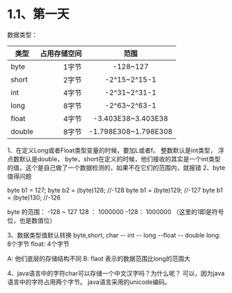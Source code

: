 # 1.1、第一天



数据类型：

| 类型        | 占用存储空间  |  范围|
| --------   | -----:  | :----:  |
| byte    | 1字节 |   -128~127     |
| short        |   2字节   |   -2^15~2^15-1   |
| int       |    4字节    |  -2^31~2^31-1  |\
| long       |    8字节   |  -2^63~2^63-1  |
| float       |    4字节    |  -3.403E38~3.403E38  |
| double      |    8字节    |  -1.798E308~1.798E308  |

1、在定义Long或者Float类型变量的时候，要加L或者f。
整数默认是int类型， 浮点数默认是double，
byte，short在定义的时候，他们接收的其实是一个int类型的值，这个是自己做了一个数据检测的，如果不在它们的范围内，就报错
2、byte值得问题

byte b1 = 127;
byte b2 = (byte)128;  //-128
byte b1 = (byte)129;  //-127
byte b1 = (byte)130;  //-126

byte 的范围： -128 ~ 127
128 ： 1000000
-128： 1000000 （这里的1即是符号位，也是数值位）

3、数据类型值默认转换
    byte,short, char -- int -- long --float -- double
    long: 8个字节
    float: 4个字节

A: 他们底层的存储结构不同
B: flaot 表示的数据范围比long的范围大

4、java语言中的字符char可以存储一个中文汉字吗？为什么呢？
    可以，因为java语言中的字符占用两个字节。
    java语言采用的unicode编码。
